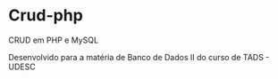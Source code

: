 # Crud-php
CRUD em PHP e MySQL

Desenvolvido para a matéria de Banco de Dados II do curso de TADS - UDESC